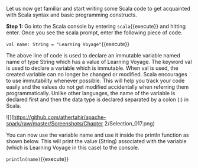 Let us now get familiar and start writing some Scala code to get acquainted with Scala syntax and basic programming constructs.

**Step 1:** Go into the Scala console by entering `scala`{{execute}} and hitting enter. Once you see the scala prompt, enter the following piece of code.

`val name: String = "Learning Voyage"`{{execute}} 

The above line of code is used to declare an immutable variable named name of type String which has a value of Learning Voyage. The keyword val is used to declare a variable which is immutable. When val is used, the created variable can no longer be changed or modified. Scala encourages to use immutability whenever possible. This will help you track your code easily and the values do not get modified accidentally when referring them programmatically. Unlike other languages, the name of the variable is declared first and then the data type is declared separated by a colon (:) in Scala. 

![](https://github.com/athertahir/apache-spark/raw/master/Screenshots/Chapter 2/Selection_017.png)

You can now use the variable name and use it inside the println function as shown below. This will print the value (String) associated with the variable (which is Learning Voyage in this case) to the console.

`println(name)`{{execute}} 


 
